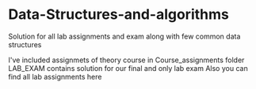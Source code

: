 # Data-Structures-and-algorithms
Solution for all lab assignments and exam along with few common data structures

I've included assignmets of theory course in Course_assignments folder
LAB_EXAM contains solution for our final and only lab exam
Also you can find all lab assignments here
